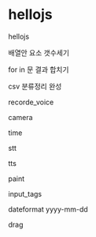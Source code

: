 # hellojs	

hellojs

배열안 요소 갯수세기

for in 문 결과 합치기

csv 분류정리 완성

recorde_voice

camera

time

stt

tts

paint

input_tags

dateformat yyyy-mm-dd

drag
